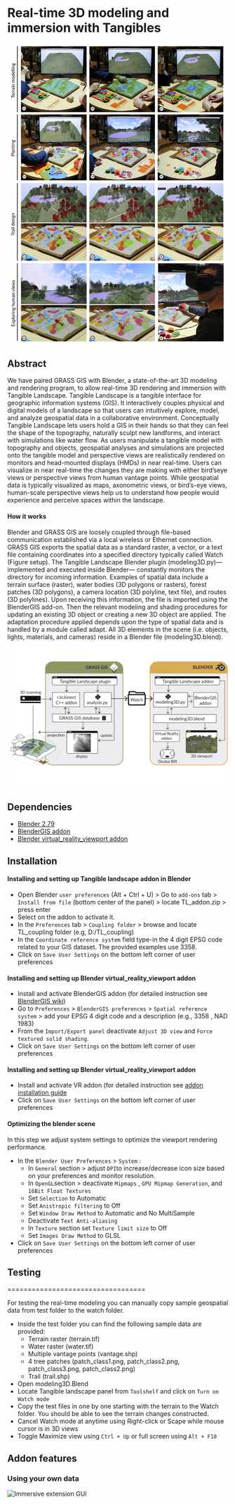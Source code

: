 # Real-time 3D modeling and immersion with Tangibles
![abstract](/documentation/img/Photo_collage.jpg)

## Abstract

We have paired GRASS GIS with Blender, a state-of-the-art 3D modeling
and rendering program, to allow real-time 3D rendering and immersion with Tangible Landscape. Tangible Landscape is a tangible interface for geographic information systems (GIS). It interactively couples physical and digital models of a landscape so that users can intuitively explore, model, and analyze geospatial data in a collaborative environment. Conceptually Tangible Landscape lets users hold a GIS in their hands so that they can feel the shape of the topography, naturally sculpt new landforms, and interact with simulations like water flow. As users manipulate a tangible model with topography and objects, geospatial analyses and simulations are projected onto the tangible model and perspective views are realistically rendered on monitors and head-mounted displays (HMDs) in near real-time. Users can visualize in near real-time the changes they are making with either bird’seye views or perspective views from human vantage points. While geospatial data is typically visualized as maps, axonometric views, or bird’s-eye views, human-scale perspective views help us to understand how people would experience and perceive spaces within the landscape.


#### How it works ####
Blender and GRASS GIS are loosely coupled through file-based communication established via a local wireless or Ethernet connection. GRASS GIS exports the spatial data as a standard raster, a vector, or a text file containing coordinates into a specified directory typically called Watch (Figure setup). The Tangible Landscape Blender plugin (modeling3D.py)—implemented and executed inside Blender— constantly monitors the directory for incoming information. Examples of spatial data include a terrain surface (raster), water bodies (3D polygons or rasters), forest patches
(3D polygons), a camera location (3D polyline, text file), and routes (3D polylines).
Upon receiving this information, the file is imported using the BlenderGIS add-on.
Then the relevant modeling and shading procedures for updating an existing 3D
object or creating a new 3D object are applied. The adaptation procedure applied
depends upon the type of spatial data and is handled by a module called adapt. All
3D elements in the scene (i.e. objects, lights, materials, and cameras) reside in a
Blender file (modeling3D.blend).

![Coupling schema](/documentation/img/coupling_schema.jpg)

## Dependencies
-   [Blender 2.79](https://www.blender.org/download/)
-   [BlenderGIS addon](https://github.com/domlysz/BlenderGIS)
-   [Blender virtual_reality_viewport addon](https://github.com/dfelinto/virtual_reality_viewport)

## Installation

#### Installing and setting up Tangible landscape addon in Blender
  * Open Blender ``user preferences`` (Alt + Ctrl + U) > Go to ``add-ons`` tab > ``Install from file`` (bottom center of the panel) > locate TL_addon.zip > press enter
  * Select on the addon to activate it.
  * In the ``Preferences`` tab > ``Coupling folder`` > browse and locate TL_coupling folder (e.g, D:/TL_coupling)
  * In the ``Coordinate reference system`` field type-in the 4 digit EPSG code related to your GIS dataset. The provided examples use 3358.
  * Click on ``Save User Settings`` on the bottom left corner of user preferences
#### Installing and setting up Blender virtual_reality_viewport addon
  * Install and activate BlenderGIS addon (for detailed instruction see [BlenderGIS wiki](https://github.com/domlysz/BlenderGIS/wiki/Install-and-usage))
  * Go to ``Preferences`` > ``BlenderGIS preferences`` > ``Spatial reference system`` > add your EPSG 4 digit code and a description  (e.g., 3358 , NAD 1983)
  * From the ``Import/Export panel`` deactivate ``Adjust 3D view`` and ``Force textured solid shading``.
  * Click on ``Save User Settings`` on the bottom left corner of user preferences
#### Installing and setting up Blender virtual_reality_viewport addon
  * Install and activate VR addon (for detailed instruction see [addon installation guide](https://github.com/dfelinto/virtual_reality_viewport)
  * Click on ``Save User Settings`` on the bottom left corner of user preferences
#### Optimizing the blender scene
In this step we adjust system settings to optimize the viewport rendering performance.
  * In the ``Blender User Preferences`` > ``System`` :
    * In ``General`` section > adjust ``DPI``to increase/decrease icon size based on your preferences and monitor resolution.
    * In ``OpenGL``section > deactivate ``Mipmaps`` , ``GPU Mipmap Generation``, and ``16Bit Float Textures``
    * Set ``Selection`` to Automatic
    * Set ``Anistropic filtering`` to Off
    * Set ``Window Draw Method`` to Automatic and No MultiSample
    * Deactivate ``Text Anti-aliasing``
    * In ``Texture`` section set ``Texture limit size`` to Off
    * Set ``Images Draw Method`` to GLSL
  * Click on ``Save User Settings`` on the bottom left corner of user preferences
## Testing
==================================

For testing the real-time modeling you can manually copy sample geospatial data from test folder to the watch folder.  
* Inside the test folder you can find the following sample data are provided:
  * Terrain raster (terrain.tif)
  * Water raster (water.tif)
  * Multiple vantage points (vantage.shp)
  * 4 tree patches (patch_class1.png, patch_class2.png, patch_class3.png, patch_class2.png)
  * Trail (trail.shp)
* Open modeling3D.Blend
* Locate Tangible landscape panel from ``Toolshelf`` and click on ``Turn on Watch mode``
* Copy the test files in one by one starting with the terrain to the Watch folder. You should be able to see the terrain changes constructed.
* Cancel Watch mode at anytime using Right-click or Scape while mouse cursor is in 3D views
* Toggle Maximize view using ``Ctrl + Up`` or full screen using ``Alt + F10``
## Addon features

### Using your own data
![Immersive extension GUI](https://github.com/tangible-landscape/tangible-landscape-immersive-extension/blob/master/blob/blender_gui_1.PNG)
